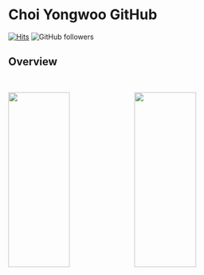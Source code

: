 # Choi Yongwoo GitHub
[![Hits](https://hits.seeyoufarm.com/api/count/incr/badge.svg?url=https%3A%2F%2Fgithub.com%2Fcyw320712&count_bg=%236284D5&title_bg=%234362E1&icon=googleanalytics.svg&icon_color=%23FFFFFF&title=hits&edge_flat=false)](https://hits.seeyoufarm.com) ![GitHub followers](https://shields.io/github/followers/cyw320712?style=social)

## Overview
<br>
<p align="left">
  <img width="49.5%" height="30%" src="https://github-readme-stats.vercel.app/api?username=cyw320712&show_icons=true&theme=prussian&hide_border=true" />
  <img width="49.5%" height="30%" src="https://github-readme-streak-stats.herokuapp.com?user=cyw320712&theme=prussian&date_format=M%20j%5B%2C%20Y%5D&hide_border=true" />
</p>
<!--
**cyw320712/cyw320712** is a ✨ _special_ ✨ repository because its `README.md` (this file) appears on your GitHub profile.

Here are some ideas to get you started:

- 🔭 I’m currently working on ...
- 🌱 I’m currently learning ...
- 👯 I’m looking to collaborate on ...
- 🤔 I’m looking for help with ...
- 💬 Ask me about ...
- 📫 How to reach me: ...
- 😄 Pronouns: ...
- ⚡ Fun fact: ...
-->
